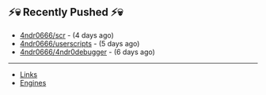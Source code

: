 ## ⚡💀 Recently Pushed ⚡💀


- [4ndr0666/scr](https://github.com/4ndr0666/scr) - (4 days ago)
- [4ndr0666/userscripts](https://github.com/4ndr0666/userscripts) - (5 days ago)
- [4ndr0666/4ndr0debugger](https://github.com/4ndr0666/4ndr0debugger) - (6 days ago)

---
- [Links](https://github.com/4ndr0666/Links/blob/main/README.md)        
- [Engines](https://github.com/hoothin/SearchJumper/discussions/73)    

